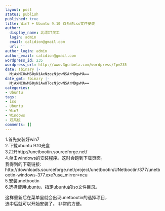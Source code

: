 ```yaml
---
layout: post
status: publish
published: true
title: Win7 + Ubuntu 9.10 双系统iso文件安装
author:
  display_name: 北漂IT民工
  login: admin
  email: calidion@gmail.com
  url: ''
author_login: admin
author_email: calidion@gmail.com
wordpress_id: 235
wordpress_url: http://www.3gcnbeta.com/wordpress/?p=235
date: !binary |-
  MjAxMC0wMS0yNiAxNzozNjowNSArMDgwMA==
date_gmt: !binary |-
  MjAxMC0wMS0yNiAwOTozNjowNSArMDgwMA==
categories:
- Ubuntu
tags:
- iso
- Ubuntu
- Win7
- Windows
- 双系统
comments: []
---
```

<p>1.首先安装好win7<br />
2.下载ubuntu 9.10光盘<br />
3.打开http://unetbootin.sourceforge.net/<br />
4.单击windows的安装程序。这时会跑到下载页面。<br />
 我得到的下载链接: http://downloads.sourceforge.net/project/unetbootin/UNetbootin/377/unetbootin-windows-377.exe?use_mirror=ncu<br />
5.安装unetbootin<br />
6.选择使用ubuntu，指定ubuntu的iso文件目录。 </p>
<p>这样重新后在菜单里就会出现unetbootin的选择项目，<br />
选中后就可以开始安装了。 非常的方便。</p>
